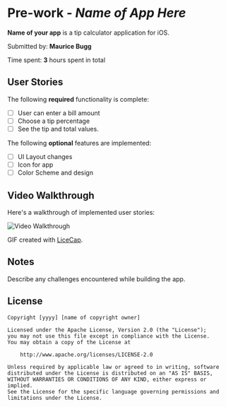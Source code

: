 # Pre-work - *Name of App Here*

**Name of your app** is a tip calculator application for iOS.

Submitted by: **Maurice Bugg**

Time spent: **3** hours spent in total

## User Stories

The following **required** functionality is complete:

* [ ] User can enter a bill amount
* [ ] Choose a tip percentage
* [ ] See the tip and total values.

The following **optional** features are implemented:
* [ ] UI Layout changes
* [ ] Icon for app
* [ ] Color Scheme and design

## Video Walkthrough 

Here's a walkthrough of implemented user stories:

<img src='http://i.imgur.com/link/to/your/gif/file.gif' title='Video Walkthrough' width='' alt='Video Walkthrough' />

GIF created with [LiceCap](http://www.cockos.com/licecap/).

## Notes

Describe any challenges encountered while building the app.

## License

    Copyright [yyyy] [name of copyright owner]

    Licensed under the Apache License, Version 2.0 (the "License");
    you may not use this file except in compliance with the License.
    You may obtain a copy of the License at

        http://www.apache.org/licenses/LICENSE-2.0

    Unless required by applicable law or agreed to in writing, software
    distributed under the License is distributed on an "AS IS" BASIS,
    WITHOUT WARRANTIES OR CONDITIONS OF ANY KIND, either express or implied.
    See the License for the specific language governing permissions and
    limitations under the License.
